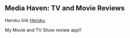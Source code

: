 ## Media Haven: TV and Movie Reviews

Heroku link [Heroku](http://avyishimediahaven.herokuapp.com)

My Movie and TV Show review app!!